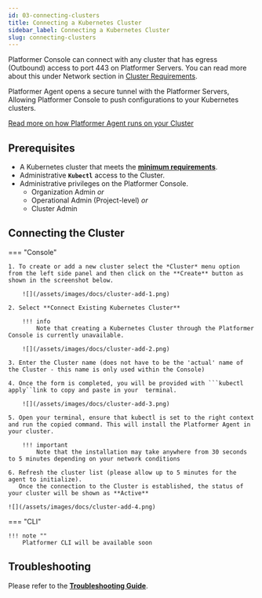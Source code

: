 ```yaml
---
id: 03-connecting-clusters
title: Connecting a Kubernetes Cluster
sidebar_label: Connecting a Kubernetes Cluster
slug: connecting-clusters
---
```


Platformer Console can connect with any cluster that has egress (Outbound) access to port 443 on Platformer Servers. You can read more about this under Network section in [Cluster Requirements](/user-guides/clusters/02-cluster-requirements/#2-network-requirements).

Platformer Agent opens a secure tunnel with the Platformer Servers, Allowing Platformer Console to push configurations to your Kubernetes clusters.

[Read more on how Platformer Agent runs on your Cluster](/user-guides/clusters/01-cluster-introduction/#in-cluster-agent)
 

## Prerequisites

-   A Kubernetes cluster that meets the [**minimum requirements**](/user-guides/clusters/02-cluster-requirements).
-   Administrative **`Kubectl`** access to the Cluster.
-   Administrative privileges on the Platformer Console.
    -   Organization Admin _or_
    -   Operational Admin (Project-level) _or_
    -   Cluster Admin

## Connecting the Cluster

=== "Console"

    1. To create or add a new cluster select the *Cluster* menu option from the left side panel and then click on the **Create** button as shown in the screenshot below.

        ![](/assets/images/docs/cluster-add-1.png)
    
    2. Select **Connect Existing Kubernetes Cluster**
    
        !!! info 
            Note that creating a Kubernetes Cluster through the Platformer Console is currently unavailable.

        ![](/assets/images/docs/cluster-add-2.png)

    3. Enter the Cluster name (does not have to be the 'actual' name of the Cluster - this name is only used within the Console)

    4. Once the form is completed, you will be provided with ```kubectl apply``link to copy and paste in your  terminal.

        ![](/assets/images/docs/cluster-add-3.png)

    5. Open your terminal, ensure that kubectl is set to the right context and run the copied command. This will install the Platformer Agent in your cluster.

        !!! important 
            Note that the installation may take anywhere from 30 seconds to 5 minutes depending on your network conditions

    6. Refresh the cluster list (please allow up to 5 minutes for the  agent to initialize).
       Once the connection to the Cluster is established, the status of your cluster will be shown as **Active**

    ![](/assets/images/docs/cluster-add-4.png)

=== "CLI"

    !!! note ""
        Platformer CLI will be available soon

## Troubleshooting

Please refer to the [**Troubleshooting Guide**](/troubleshooting/organization-verification/).

 
